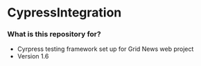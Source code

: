 # CypressIntegration #




### What is this repository for? ###

* Cyrpress testing framework set up for Grid News web project 
* Version 1.6





